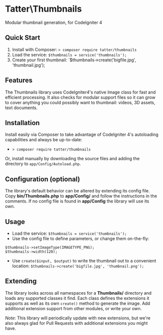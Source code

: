 # Tatter\Thumbnails
Modular thumbnail generation, for CodeIgniter 4

## Quick Start

1. Install with Composer: `> composer require tatter/thumbnails`
2. Load the service: `$thumbnails = service('thumbnails');`
3. Create your first thumbnail: `$thumbnails->create('bigfile.jpg', 'thumbnail.jpg');

## Features

The Thumbnails library uses CodeIgniter4's native Image class for fast and efficient
processing. It also checks for modular support files so it can grow to cover anything you
could possibly want to thumbnail: videos, 3D assets, text documents.

## Installation

Install easily via Composer to take advantage of CodeIgniter 4's autoloading capabilities
and always be up-to-date:
* `> composer require tatter/thumbnails`

Or, install manually by downloading the source files and adding the directory to
`app/Config/Autoload.php`.

## Configuration (optional)

The library's default behavior can be altered by extending its config file. Copy
**bin/Thumbnails.php** to **app/Config/** and follow the instructions
in the comments. If no config file is found in **app/Config** the library will use its own.

## Usage

* Load the service: `$thumbnails = service('thumbnails');`
* Use the config file to define parameters, or change them on-the-fly:
```
$thumbnails->setImageType(IMAGETYPE_PNG);
$thumbnails->width(120);
```
* Use `create($input, $output)` to write the thumbnail out to a convenient location: `$thumbnails->create('bigfile.jpg', 'thumbnail.png');`

## Extending

The library looks across all namespaces for a **Thumbnails/** directory and loads any
supported classes it find. Each class defines the extensions it supports as well as its own
`create()` method to generate the image. Add additional extension support from other modules,
or write your own.

*Note*: This library will periodically update with new extensions, but we're also always
glad for Pull Requests with additional extensions you might have.
